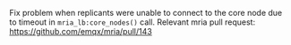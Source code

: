 Fix problem when replicants were unable to connect to the core node due to timeout in `mria_lb:core_nodes()` call.
Relevant mria pull request: https://github.com/emqx/mria/pull/143
